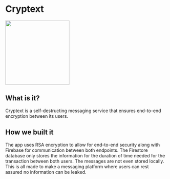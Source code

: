 # Cryptext
<p><img src="https://i.vgy.me/i5AzZk.png" width="200" height="200" /></img></p>

## What is it?

Cryptext is a self-destructing messaging service that ensures end-to-end encryption between its users.

## How we built it

The app uses RSA encryption to allow for end-to-end security along with Firebase for communication between both endpoints. The Firestore database only stores the information for the duration of time needed for the transaction between both users. The messages are not even stored locally. This is all made to make a messaging platform where users can rest assured no information can be leaked.
